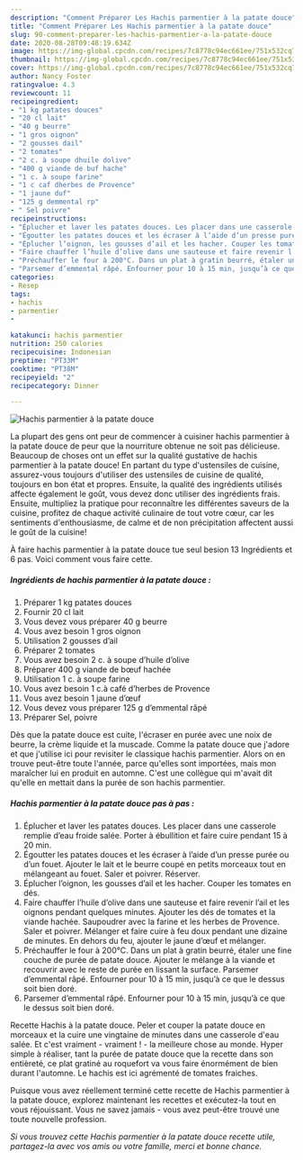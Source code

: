 ```yaml
---
description: "Comment Préparer Les Hachis parmentier à la patate douce"
title: "Comment Préparer Les Hachis parmentier à la patate douce"
slug: 90-comment-preparer-les-hachis-parmentier-a-la-patate-douce
date: 2020-08-28T09:48:19.634Z
image: https://img-global.cpcdn.com/recipes/7c8778c94ec661ee/751x532cq70/hachis-parmentier-a-la-patate-douce-photo-principale-de-la-recette.jpg
thumbnail: https://img-global.cpcdn.com/recipes/7c8778c94ec661ee/751x532cq70/hachis-parmentier-a-la-patate-douce-photo-principale-de-la-recette.jpg
cover: https://img-global.cpcdn.com/recipes/7c8778c94ec661ee/751x532cq70/hachis-parmentier-a-la-patate-douce-photo-principale-de-la-recette.jpg
author: Nancy Foster
ratingvalue: 4.3
reviewcount: 11
recipeingredient:
- "1 kg patates douces"
- "20 cl lait"
- "40 g beurre"
- "1 gros oignon"
- "2 gousses dail"
- "2 tomates"
- "2 c. à soupe dhuile dolive"
- "400 g viande de buf hache"
- "1 c. à soupe farine"
- "1 c caf dherbes de Provence"
- "1 jaune duf"
- "125 g demmental rp"
- " Sel poivre"
recipeinstructions:
- "Éplucher et laver les patates douces. Les placer dans une casserole remplie d’eau froide salée. Porter à ébullition et faire cuire pendant 15 à 20 min."
- "Égoutter les patates douces et les écraser à l’aide d’un presse purée ou d’un fouet. Ajouter le lait et le beurre coupé en petits morceaux tout en mélangeant au fouet. Saler et poivrer. Réserver."
- "Éplucher l’oignon, les gousses d’ail et les hacher. Couper les tomates en dés."
- "Faire chauffer l’huile d’olive dans une sauteuse et faire revenir l’ail et les oignons pendant quelques minutes. Ajouter les dés de tomates et la viande hachée. Saupoudrer avec la farine et les herbes de Provence. Saler et poivrer. Mélanger et faire cuire à feu doux pendant une dizaine de minutes. En dehors du feu, ajouter le jaune d’œuf et mélanger."
- "Préchauffer le four à 200°C. Dans un plat à gratin beurré, étaler une fine couche de purée de patate douce. Ajouter le mélange à la viande et recouvrir avec le reste de purée en lissant la surface. Parsemer d’emmental râpé. Enfourner pour 10 à 15 min, jusqu’à ce que le dessus soit bien doré."
- "Parsemer d’emmental râpé. Enfourner pour 10 à 15 min, jusqu’à ce que le dessus soit bien doré."
categories:
- Resep
tags:
- hachis
- parmentier
- 

katakunci: hachis parmentier  
nutrition: 250 calories
recipecuisine: Indonesian
preptime: "PT33M"
cooktime: "PT38M"
recipeyield: "2"
recipecategory: Dinner

---
```



![Hachis parmentier à la patate douce](https://img-global.cpcdn.com/recipes/7c8778c94ec661ee/751x532cq70/hachis-parmentier-a-la-patate-douce-photo-principale-de-la-recette.jpg)

La plupart des gens ont peur de commencer à cuisiner hachis parmentier à la patate douce de peur que la nourriture obtenue ne soit pas délicieuse. Beaucoup de choses ont un effet sur la qualité gustative de hachis parmentier à la patate douce! En partant du type d'ustensiles de cuisine, assurez-vous toujours d'utiliser des ustensiles de cuisine de qualité, toujours en bon état et propres. Ensuite, la qualité des ingrédients utilisés affecte également le goût, vous devez donc utiliser des ingrédients frais. Ensuite, multipliez la pratique pour reconnaître les différentes saveurs de la cuisine, profitez de chaque activité culinaire de tout votre cœur, car les sentiments d'enthousiasme, de calme et de non précipitation affectent aussi le goût de la cuisine!

<!--inarticleads1-->

À faire hachis parmentier à la patate douce tue seul besion 13 Ingrédients et 6 pas. Voici comment vous faire cette.

##### Ingrédients de hachis parmentier à la patate douce :

1. Préparer 1 kg patates douces
1. Fournir 20 cl lait
1. Vous devez vous préparer 40 g beurre
1. Vous avez besoin 1 gros oignon
1. Utilisation 2 gousses d’ail
1. Préparer 2 tomates
1. Vous avez besoin 2 c. à soupe d’huile d’olive
1. Préparer 400 g viande de bœuf hachée
1. Utilisation 1 c. à soupe farine
1. Vous avez besoin 1 c.à café d’herbes de Provence
1. Vous avez besoin 1 jaune d’œuf
1. Vous devez vous préparer 125 g d’emmental râpé
1. Préparer  Sel, poivre


Dès que la patate douce est cuite, l&#39;écraser en purée avec une noix de beurre, la crème liquide et la muscade. Comme la patate douce que j&#39;adore et que j&#39;utilise ici pour revisiter le classique hachis parmentier. Alors on en trouve peut-être toute l&#39;année, parce qu&#39;elles sont importées, mais mon maraîcher lui en produit en automne. C&#39;est une collègue qui m&#39;avait dit qu&#39;elle en mettait dans la purée de son hachis parmentier. 

<!--inarticleads2-->

##### Hachis parmentier à la patate douce pas à pas :

1. Éplucher et laver les patates douces. Les placer dans une casserole remplie d’eau froide salée. Porter à ébullition et faire cuire pendant 15 à 20 min.
1. Égoutter les patates douces et les écraser à l’aide d’un presse purée ou d’un fouet. Ajouter le lait et le beurre coupé en petits morceaux tout en mélangeant au fouet. Saler et poivrer. Réserver.
1. Éplucher l’oignon, les gousses d’ail et les hacher. Couper les tomates en dés.
1. Faire chauffer l’huile d’olive dans une sauteuse et faire revenir l’ail et les oignons pendant quelques minutes. Ajouter les dés de tomates et la viande hachée. Saupoudrer avec la farine et les herbes de Provence. Saler et poivrer. Mélanger et faire cuire à feu doux pendant une dizaine de minutes. En dehors du feu, ajouter le jaune d’œuf et mélanger.
1. Préchauffer le four à 200°C. Dans un plat à gratin beurré, étaler une fine couche de purée de patate douce. Ajouter le mélange à la viande et recouvrir avec le reste de purée en lissant la surface. Parsemer d’emmental râpé. Enfourner pour 10 à 15 min, jusqu’à ce que le dessus soit bien doré.
1. Parsemer d’emmental râpé. Enfourner pour 10 à 15 min, jusqu’à ce que le dessus soit bien doré.


Recette Hachis à la patate douce. Peler et couper la patate douce en morceaux et la cuire une vingtaine de minutes dans une casserole d&#39;eau salée. Et c&#39;est vraiment - vraiment ! - la meilleure chose au monde. Hyper simple à réaliser, tant la purée de patate douce que la recette dans son entièreté, ce plat gratiné au roquefort va vous faire énormément de bien durant l&#39;automne. Le hachis est ici agrémenté de tomates fraiches. 

<!--inarticleads1-->

<p>
Puisque vous avez réellement terminé cette recette de Hachis parmentier à la patate douce, explorez maintenant les recettes et exécutez-la tout en vous réjouissant. Vous ne savez jamais - vous avez peut-être trouvé une toute nouvelle profession.
</p>

<p>
<i>Si vous trouvez cette Hachis parmentier à la patate douce recette utile, partagez-la avec vos amis ou votre famille, merci et bonne chance.</i>
</p>
